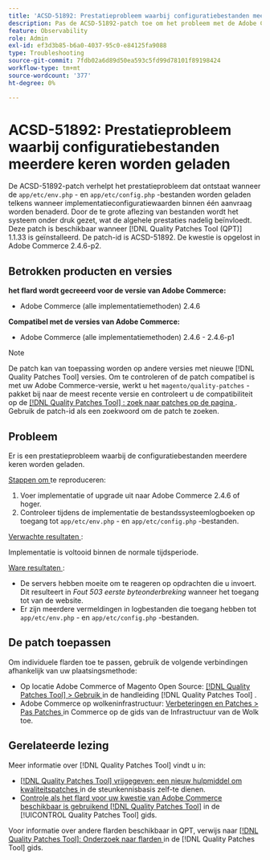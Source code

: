 ```yaml
---
title: 'ACSD-51892: Prestatieprobleem waarbij configuratiebestanden meerdere keren worden geladen'
description: Pas de ACSD-51892-patch toe om het probleem met de Adobe Commerce-prestaties op te lossen, waarbij configuratiebestanden tijdens de implementatie meerdere keren worden geladen.
feature: Observability
role: Admin
exl-id: ef3d3b85-b6a0-4037-95c0-e84125fa9088
type: Troubleshooting
source-git-commit: 7fdb02a6d89d50ea593c5fd99d78101f89198424
workflow-type: tm+mt
source-wordcount: '377'
ht-degree: 0%

---
```


# ACSD-51892: Prestatieprobleem waarbij configuratiebestanden meerdere keren worden geladen

De ACSD-51892-patch verhelpt het prestatieprobleem dat ontstaat wanneer de `app/etc/env.php` - en `app/etc/config.php` -bestanden worden geladen telkens wanneer implementatieconfiguratiewaarden binnen één aanvraag worden benaderd. Door de te grote aflezing van bestanden wordt het systeem onder druk gezet, wat de algehele prestaties nadelig beïnvloedt. Deze patch is beschikbaar wanneer [!DNL Quality Patches Tool (QPT)] 1.1.33 is geïnstalleerd. De patch-id is ACSD-51892. De kwestie is opgelost in Adobe Commerce 2.4.6-p2.

## Betrokken producten en versies

**het flard wordt gecreeerd voor de versie van Adobe Commerce:**

* Adobe Commerce (alle implementatiemethoden) 2.4.6

**Compatibel met de versies van Adobe Commerce:**

* Adobe Commerce (alle implementatiemethoden) 2.4.6 - 2.4.6-p1

>[!NOTE]
>
>De patch kan van toepassing worden op andere versies met nieuwe [!DNL Quality Patches Tool] versies. Om te controleren of de patch compatibel is met uw Adobe Commerce-versie, werkt u het `magento/quality-patches` -pakket bij naar de meest recente versie en controleert u de compatibiliteit op de [[!DNL Quality Patches Tool] : zoek naar patches op de pagina ](https://experienceleague.adobe.com/tools/commerce-quality-patches/index.html?lang=nl-NL) . Gebruik de patch-id als een zoekwoord om de patch te zoeken.

## Probleem

Er is een prestatieprobleem waarbij de configuratiebestanden meerdere keren worden geladen.

<u> Stappen om </u> te reproduceren:

1. Voer implementatie of upgrade uit naar Adobe Commerce 2.4.6 of hoger.
1. Controleer tijdens de implementatie de bestandssysteemlogboeken op toegang tot `app/etc/env.php` - en `app/etc/config.php` -bestanden.

<u> Verwachte resultaten </u>:

Implementatie is voltooid binnen de normale tijdsperiode.

<u> Ware resultaten </u>:

* De servers hebben moeite om te reageren op opdrachten die u invoert. Dit resulteert in *Fout 503 eerste byteonderbreking* wanneer het toegang tot van de website.
* Er zijn meerdere vermeldingen in logbestanden die toegang hebben tot `app/etc/env.php` - en `app/etc/config.php` -bestanden.

## De patch toepassen

Om individuele flarden toe te passen, gebruik de volgende verbindingen afhankelijk van uw plaatsingsmethode:

* Op locatie Adobe Commerce of Magento Open Source: [[!DNL Quality Patches Tool] > Gebruik ](/help/tools/quality-patches-tool/usage.md) in de handleiding [!DNL Quality Patches Tool] .
* Adobe Commerce op wolkeninfrastructuur: [ Verbeteringen en Patches > Pas Patches ](https://experienceleague.adobe.com/docs/commerce-cloud-service/user-guide/develop/upgrade/apply-patches.html?lang=nl-NL) in Commerce op de gids van de Infrastructuur van de Wolk toe.

## Gerelateerde lezing

Meer informatie over [!DNL Quality Patches Tool] vindt u in:

* [[!DNL Quality Patches Tool]  vrijgegeven: een nieuw hulpmiddel om kwaliteitspatches ](https://experienceleague.adobe.com/nl/docs/commerce-operations/tools/quality-patches-tool/quality-patches-tool-to-self-serve-quality-patches) in de steunkennisbasis zelf-te dienen.
* [ Controle als het flard voor uw kwestie van Adobe Commerce beschikbaar is gebruikend  [!DNL Quality Patches Tool]](/help/tools/quality-patches-tool/patches-available-in-qpt/check-patch-for-magento-issue-with-magento-quality-patches.md) in de [!UICONTROL Quality Patches Tool] gids.


Voor informatie over andere flarden beschikbaar in QPT, verwijs naar [[!DNL Quality Patches Tool]: Onderzoek naar flarden ](https://experienceleague.adobe.com/tools/commerce-quality-patches/index.html?lang=nl-NL) in de [!DNL Quality Patches Tool] gids.
